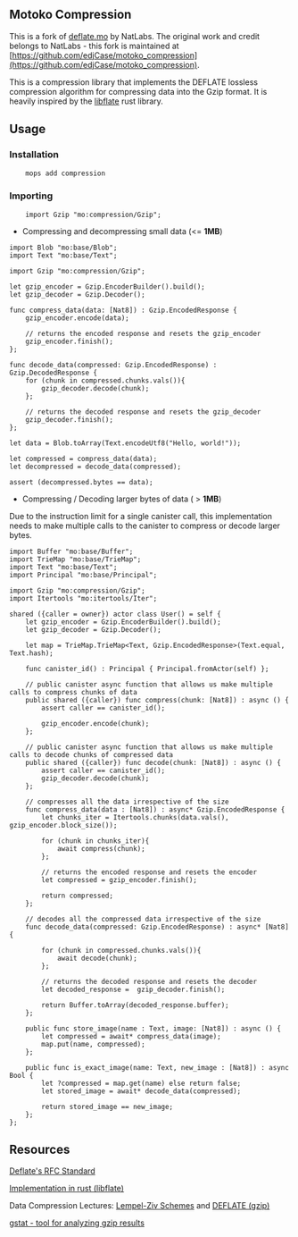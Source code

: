 ## Motoko Compression

This is a fork of [deflate.mo](https://github.com/NatLabs/deflate.mo) by NatLabs. The original work and credit belongs to NatLabs - this fork is maintained at [https://github.com/edjCase/motoko_compression](https://github.com/edjCase/motoko_compression).

This is a compression library that implements the DEFLATE lossless compression algorithm for compressing data into the Gzip format. It is heavily inspired by the [libflate](https://github.com/sile/libflate) rust library.

## Usage

### Installation

```bash
    mops add compression
```

### Importing

```motoko
    import Gzip "mo:compression/Gzip";
```

- Compressing and decompressing small data (<= **1MB**)

```motoko
import Blob "mo:base/Blob";
import Text "mo:base/Text";

import Gzip "mo:compression/Gzip";

let gzip_encoder = Gzip.EncoderBuilder().build();
let gzip_decoder = Gzip.Decoder();

func compress_data(data: [Nat8]) : Gzip.EncodedResponse {
    gzip_encoder.encode(data);

    // returns the encoded response and resets the gzip_encoder
    gzip_encoder.finish();
};

func decode_data(compressed: Gzip.EncodedResponse) : Gzip.DecodedResponse {
    for (chunk in compressed.chunks.vals()){
        gzip_decoder.decode(chunk);
    };

    // returns the decoded response and resets the gzip_decoder
    gzip_decoder.finish();
};

let data = Blob.toArray(Text.encodeUtf8("Hello, world!"));

let compressed = compress_data(data);
let decompressed = decode_data(compressed);

assert (decompressed.bytes == data);

```

- Compressing / Decoding larger bytes of data ( > **1MB**)

Due to the instruction limit for a single canister call, this implementation needs to make multiple calls to the canister to compress or decode larger bytes.

```motoko
import Buffer "mo:base/Buffer";
import TrieMap "mo:base/TrieMap";
import Text "mo:base/Text";
import Principal "mo:base/Principal";

import Gzip "mo:compression/Gzip";
import Itertools "mo:itertools/Iter";

shared ({caller = owner}) actor class User() = self {
    let gzip_encoder = Gzip.EncoderBuilder().build();
    let gzip_decoder = Gzip.Decoder();

    let map = TrieMap.TrieMap<Text, Gzip.EncodedResponse>(Text.equal, Text.hash);

    func canister_id() : Principal { Principal.fromActor(self) };

    // public canister async function that allows us make multiple calls to compress chunks of data
    public shared ({caller}) func compress(chunk: [Nat8]) : async () {
        assert caller == canister_id();

        gzip_encoder.encode(chunk);
    };

    // public canister async function that allows us make multiple calls to decode chunks of compressed data
    public shared ({caller}) func decode(chunk: [Nat8]) : async () {
        assert caller == canister_id();
        gzip_decoder.decode(chunk);
    };

    // compresses all the data irrespective of the size
    func compress_data(data : [Nat8]) : async* Gzip.EncodedResponse {
        let chunks_iter = Itertools.chunks(data.vals(), gzip_encoder.block_size());

        for (chunk in chunks_iter){
            await compress(chunk);
        };

        // returns the encoded response and resets the encoder
        let compressed = gzip_encoder.finish();

        return compressed;
    };

    // decodes all the compressed data irrespective of the size
    func decode_data(compressed: Gzip.EncodedResponse) : async* [Nat8] {

        for (chunk in compressed.chunks.vals()){
            await decode(chunk);
        };

        // returns the decoded response and resets the decoder
        let decoded_response =  gzip_decoder.finish();

        return Buffer.toArray(decoded_response.buffer);
    };

    public func store_image(name : Text, image: [Nat8]) : async () {
        let compressed = await* compress_data(image);
        map.put(name, compressed);
    };

    public func is_exact_image(name: Text, new_image : [Nat8]) : async Bool {
        let ?compressed = map.get(name) else return false;
        let stored_image = await* decode_data(compressed);

        return stored_image == new_image;
    };
};
```

## Resources

[Deflate's RFC Standard](https://www.rfc-editor.org/rfc/rfc1951#section-1.5)

[Implementation in rust (libflate)](https://github.com/sile/libflate)

Data Compression Lectures: [Lempel-Ziv Schemes](https://www.youtube.com/watch?v=VDXBnmr8AY0&list=PLU4IQLU9e_OpnkbCS_to64F_vw5yyg4HB&index=4) and [DEFLATE (gzip)](https://www.youtube.com/watch?v=oi2lMBBjQ8s&t=4038s)

[gstat - tool for analyzing gzip results](https://github.com/billbird/gzstat/blob/master/gzstat.py)
